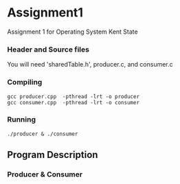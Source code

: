 # Assignment1
Assignment 1 for Operating System Kent State

### Header and Source files
You will need 'sharedTable.h', producer.c, and consumer.c

### Compiling
```
gcc producer.cpp  -pthread -lrt -o producer
gcc consumer.cpp  -pthread -lrt -o consumer
```

### Running
```
./producer & ./consumer 
```

## Program Description

### Producer & Consumer
